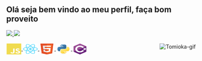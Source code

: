## Olá seja bem vindo ao meu perfil, faça bom proveito
 <div>
  <a href="https://github.com/GiyuT0mi0ka">
  <img height="180em" src="https://github-readme-stats.vercel.app/api?username=GiyuT0mi0ka&show_icons=true&theme=dark&include_all_commits=true&count_private=true"/>
  <img height="180em" src="https://github-readme-stats.vercel.app/api/top-langs/?username=GiyuT0mi0ka&layout=compact&langs_count=7&theme=dark"/>
</div>
<div style="display: inline_block"><br>
 <img align="center" alt="Rafa-Js" height="30" width="40" src="https://raw.githubusercontent.com/devicons/devicon/master/icons/javascript/javascript-plain.svg">
  <img align="center" alt="Rafa-React" height="30" width="40" src="https://raw.githubusercontent.com/devicons/devicon/master/icons/react/react-original.svg">
  <img align="center" alt="Rafa-HTML" height="30" width="40" src="https://raw.githubusercontent.com/devicons/devicon/master/icons/html5/html5-original.svg">
  <img align="center" alt="Rafa-Python" height="30" width="40" src="https://raw.githubusercontent.com/devicons/devicon/master/icons/python/python-original.svg">
  <img align="center" alt="Rafa-Csharp" height="30" width="40" src="https://raw.githubusercontent.com/devicons/devicon/master/icons/csharp/csharp-original.svg">
  <img align="right" alt="Tomioka-gif" src="https://64.media.tumblr.com/d1460a9540cc333692feccf081a038f0/1398692b0738f96d-08/s250x400/ea03711b6c980a6a5682d296fd769f5954218168.gif">
</div>

##

<div>
 
</div>
